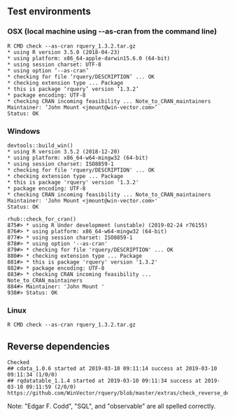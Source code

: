 

## Test environments

### OSX (local machine using --as-cran from the command line)

    R CMD check --as-cran rquery_1.3.2.tar.gz 
    * using R version 3.5.0 (2018-04-23)
    * using platform: x86_64-apple-darwin15.6.0 (64-bit)
    * using session charset: UTF-8
    * using option ‘--as-cran’
    * checking for file ‘rquery/DESCRIPTION’ ... OK
    * checking extension type ... Package
    * this is package ‘rquery’ version ‘1.3.2’
    * package encoding: UTF-8
    * checking CRAN incoming feasibility ... Note_to_CRAN_maintainers
    Maintainer: ‘John Mount <jmount@win-vector.com>’
    Status: OK

### Windows

    devtools::build_win()
    * using R version 3.5.2 (2018-12-20)
    * using platform: x86_64-w64-mingw32 (64-bit)
    * using session charset: ISO8859-1
    * checking for file 'rquery/DESCRIPTION' ... OK
    * checking extension type ... Package
    * this is package 'rquery' version '1.3.2'
    * package encoding: UTF-8
    * checking CRAN incoming feasibility ... Note_to_CRAN_maintainers
    Maintainer: 'John Mount <jmount@win-vector.com>'
    Status: OK

    rhub::check_for_cran()
    875#> * using R Under development (unstable) (2019-02-24 r76155)
    876#> * using platform: x86_64-w64-mingw32 (64-bit)
    877#> * using session charset: ISO8859-1
    878#> * using option '--as-cran'
    879#> * checking for file 'rquery/DESCRIPTION' ... OK
    880#> * checking extension type ... Package
    881#> * this is package 'rquery' version '1.3.2'
    882#> * package encoding: UTF-8
    883#> * checking CRAN incoming feasibility ... Note_to_CRAN_maintainers
    884#> Maintainer: 'John Mount '
    938#> Status: OK
 
### Linux

    R CMD check --as-cran rquery_1.3.2.tar.gz 
 
  

## Reverse dependencies

    Checked 
    ## cdata_1.0.6 started at 2019-03-10 09:11:14 success at 2019-03-10 09:11:34 (1/0/0) 
    ## rqdatatable_1.1.4 started at 2019-03-10 09:11:34 success at 2019-03-10 09:11:59 (2/0/0)
    https://github.com/WinVector/rquery/blob/master/extras/check_reverse_dependencies.md


Note: "Edgar F. Codd", "SQL", and "observable" are all spelled correctly.
